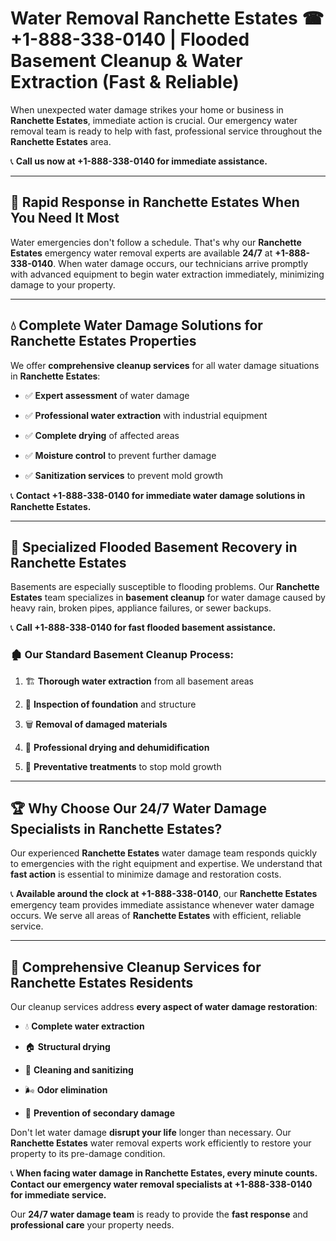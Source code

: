 # Water Removal Ranchette Estates ☎ +1-888-338-0140 | Flooded Basement Cleanup & Water Extraction (Fast & Reliable)

When unexpected water damage strikes your home or business in **Ranchette Estates**, immediate action is crucial. Our emergency water removal team is ready to help with fast, professional service throughout the **Ranchette Estates** area. 

📞 **Call us now at +1-888-338-0140 for immediate assistance.**
---
## 🚀 Rapid Response in Ranchette Estates When You Need It Most
Water emergencies don't follow a schedule. That's why our **Ranchette Estates** emergency water removal experts are available **24/7** at **+1-888-338-0140**. When water damage occurs, our technicians arrive promptly with advanced equipment to begin water extraction immediately, minimizing damage to your property.
---
## 💧 Complete Water Damage Solutions for Ranchette Estates Properties
We offer **comprehensive cleanup services** for all water damage situations in **Ranchette Estates**:
- ✅ **Expert assessment** of water damage  
- ✅ **Professional water extraction** with industrial equipment  
- ✅ **Complete drying** of affected areas  
- ✅ **Moisture control** to prevent further damage  
- ✅ **Sanitization services** to prevent mold growth  
📞 **Contact +1-888-338-0140 for immediate water damage solutions in Ranchette Estates.**
---
## 🌊 Specialized Flooded Basement Recovery in Ranchette Estates
Basements are especially susceptible to flooding problems. Our **Ranchette Estates** team specializes in **basement cleanup** for water damage caused by heavy rain, broken pipes, appliance failures, or sewer backups. 
📞 **Call +1-888-338-0140 for fast flooded basement assistance.**
### 🏚️ Our Standard Basement Cleanup Process:
1. 🏗️ **Thorough water extraction** from all basement areas  
2. 🔎 **Inspection of foundation** and structure  
3. 🗑️ **Removal of damaged materials**  
4. 💨 **Professional drying and dehumidification**  
5. 🚫 **Preventative treatments** to stop mold growth  
---
## 🏆 Why Choose Our 24/7 Water Damage Specialists in Ranchette Estates?
Our experienced **Ranchette Estates** water damage team responds quickly to emergencies with the right equipment and expertise. We understand that **fast action** is essential to minimize damage and restoration costs.
📞 **Available around the clock at +1-888-338-0140**, our **Ranchette Estates** emergency team provides immediate assistance whenever water damage occurs. We serve all areas of **Ranchette Estates** with efficient, reliable service.
---
## 🧹 Comprehensive Cleanup Services for Ranchette Estates Residents
Our cleanup services address **every aspect of water damage restoration**:
- 💧 **Complete water extraction**  
- 🏠 **Structural drying**  
- 🧼 **Cleaning and sanitizing**  
- 🌬️ **Odor elimination**  
- 🚫 **Prevention of secondary damage**  
Don't let water damage **disrupt your life** longer than necessary. Our **Ranchette Estates** water removal experts work efficiently to restore your property to its pre-damage condition.
📞 **When facing water damage in Ranchette Estates, every minute counts. Contact our emergency water removal specialists at +1-888-338-0140 for immediate service.**
Our **24/7 water damage team** is ready to provide the **fast response** and **professional care** your property needs.
